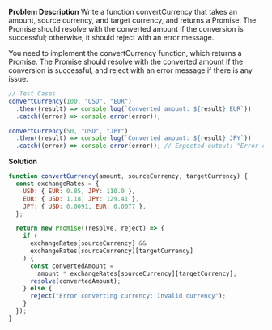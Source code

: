 **Problem Description**
Write a function convertCurrency that takes an amount, source currency, and target currency, and returns a Promise. The Promise should resolve with the converted amount if the conversion is successful; otherwise, it should reject with an error message.

You need to implement the convertCurrency function, which returns a Promise. The Promise should resolve with the converted amount if the conversion is successful, and reject with an error message if there is any issue.

```javascript
// Test Cases
convertCurrency(100, "USD", "EUR")
  .then((result) => console.log(`Converted amount: ${result} EUR`))
  .catch((error) => console.error(error));

convertCurrency(50, "USD", "JPY")
  .then((result) => console.log(`Converted amount: ${result} JPY`))
  .catch((error) => console.error(error)); // Expected output: "Error converting currency: Invalid currency"
```

**Solution**

```javascript
function convertCurrency(amount, sourceCurrency, targetCurrency) {
  const exchangeRates = {
    USD: { EUR: 0.85, JPY: 110.0 },
    EUR: { USD: 1.18, JPY: 129.41 },
    JPY: { USD: 0.0091, EUR: 0.0077 },
  };

  return new Promise((resolve, reject) => {
    if (
      exchangeRates[sourceCurrency] &&
      exchangeRates[sourceCurrency][targetCurrency]
    ) {
      const convertedAmount =
        amount * exchangeRates[sourceCurrency][targetCurrency];
      resolve(convertedAmount);
    } else {
      reject("Error converting currency: Invalid currency");
    }
  });
}
```
